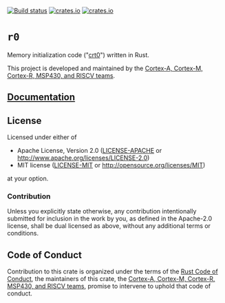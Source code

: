[![Build status](https://travis-ci.org/rust-embedded/r0.svg?branch=master)](https://travis-ci.org/rust-embedded/r0)
[![crates.io](https://img.shields.io/crates/d/r0.svg)](https://crates.io/crates/r0)
[![crates.io](https://img.shields.io/crates/v/r0.svg)](https://crates.io/crates/r0)

# `r0`

Memory initialization code ("[crt0]") written in Rust.

This project is developed and maintained by the [Cortex-A, Cortex-M, Cortex-R, MSP430, and RISCV
teams][teams].

[crt0]: https://en.wikipedia.org/wiki/Crt0

## [Documentation](https://docs.rs/r0)

## License

Licensed under either of

- Apache License, Version 2.0 ([LICENSE-APACHE](LICENSE-APACHE) or
  http://www.apache.org/licenses/LICENSE-2.0)
- MIT license ([LICENSE-MIT](LICENSE-MIT) or http://opensource.org/licenses/MIT)

at your option.

### Contribution

Unless you explicitly state otherwise, any contribution intentionally submitted for inclusion in the
work by you, as defined in the Apache-2.0 license, shall be dual licensed as above, without any
additional terms or conditions.

## Code of Conduct

Contribution to this crate is organized under the terms of the [Rust Code of
Conduct][CoC], the maintainers of this crate, the [Cortex-A, Cortex-M,
Cortex-R, MSP430, and RISCV teams][teams], promise to intervene to uphold that
code of conduct.

[CoC]: CODE_OF_CONDUCT.md
[teams]: https://github.com/rust-embedded/wg#organization
